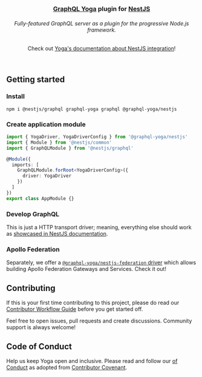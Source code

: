 <div align="center">
  <br />

  <h3>
    <a href="https://the-guild.dev/graphql/yoga-server">GraphQL Yoga</a> plugin for <a href="https://nestjs.com">NestJS</a>
  </h3>

  <h6>Fully-featured GraphQL server as a plugin for the progressive Node.js framework.</h6>

<p>
Check out <a href="https://the-guild.dev/graphql/yoga-server/docs/integrations/integration-with-nestjs">Yoga's documentation about NestJS integration</a>!
</p>

  <br />
</div>

## Getting started

### Install

```shell
npm i @nestjs/graphql graphql-yoga graphql @graphql-yoga/nestjs
```

### Create application module

```typescript
import { YogaDriver, YogaDriverConfig } from '@graphql-yoga/nestjs'
import { Module } from '@nestjs/common'
import { GraphQLModule } from '@nestjs/graphql'

@Module({
  imports: [
    GraphQLModule.forRoot<YogaDriverConfig>({
      driver: YogaDriver
    })
  ]
})
export class AppModule {}
```

### Develop GraphQL

This is just a HTTP transport driver; meaning, everything else should work as
[showcased in NestJS documentation](https://docs.nestjs.com/graphql/resolvers).

### Apollo Federation

Separately, we offer a [`@graphql-yoga/nestjs-federation` driver](/packages/nestjs-federation) which
allows building Apollo Federation Gateways and Services. Check it out!

## Contributing

If this is your first time contributing to this project, please do read our
[Contributor Workflow Guide](https://github.com/the-guild-org/Stack/blob/master/CONTRIBUTING.md)
before you get started off.

Feel free to open issues, pull requests and create discussions. Community support is always welcome!

## Code of Conduct

Help us keep Yoga open and inclusive. Please read and follow our
[ of Conduct](https://github.com/the-guild-org/Stack/blob/master/CODE_OF_CONDUCT.md) as adopted from
[Contributor Covenant](https://www.contributor-covenant.org/).
